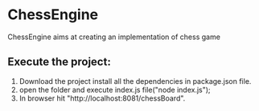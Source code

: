 # ChessEngine
ChessEngine aims at creating an implementation of chess game

## Execute the project:
1. Download the project install all the dependencies in package.json file.
2. open the folder and execute index.js file("node index.js");
3. In browser hit "http://localhost:8081/chessBoard".
